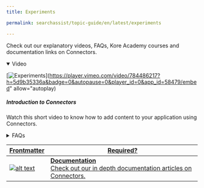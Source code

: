 ```yaml
---
title: Experiments

permalink: searchassist/topic-guide/en/latest/experiments

---
```

<!--#### Topic Guide
###### Connectors-->

  Check out our explanatory videos, FAQs, Kore Academy courses and documentation links on Connectors.

<details class="introduction-video" open>
  <summary>Video
  </summary>
  
   [![Experiments](images/VideoCoverImage.png)](https://player.vimeo.com/video/784486217?h=5d9b35336a&badge=0&autopause=0&player_id=0&app_id=58479/embed" allow="autoplay)

  ##### Introduction to Connectors
  Watch this short video to know how to add content to your application using Connectors.

</details>

<details>
  <summary>FAQs
  </summary>

  <a class="doc-link" target="_blank" href="https://docs.kore.ai/searchassist/concepts/managing-content/connectors/">
 
  What are Connectors?


</a>

 <a class="doc-link" target="_blank" href="https://docs.kore.ai/searchassist/concepts/managing-content/connectors/#Ingesting_Content_and_Synchronization">
 
  How to ingest content and synchronize Connectors?



</details>

<a class="doc-link" target="_blank" href="https://docs.kore.ai/searchassist/concepts/managing-content/connectors/">

| Frontmatter | Required? |
|-------------|-------------|
| ![alt text](images/SA_Documentation.svg "Title") | **Documentation**  <br /> Check out our in depth documentation articles on Connectors. | 


</a>
